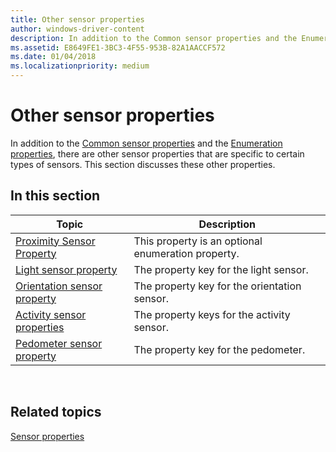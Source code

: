 ```yaml
---
title: Other sensor properties
author: windows-driver-content
description: In addition to the Common sensor properties and the Enumeration properties, there are other sensor properties that are specific to certain types of sensors. This section discusses these other properties.
ms.assetid: E8649FE1-3BC3-4F55-953B-82A1AACCF572
ms.date: 01/04/2018
ms.localizationpriority: medium
---
```


# Other sensor properties


In addition to the [Common sensor properties](common-sensor-properties.md) and the [Enumeration properties](enumeration-properties.md), there are other sensor properties that are specific to certain types of sensors. This section discusses these other properties.

## <span id="in_this_section"></span>In this section


|Topic|Description|
|--|--|
|[Proximity Sensor Property](proximity-sensor-property.md)|This property is an optional enumeration property.|
|[Light sensor property](light-sensor-property.md)|The property key for the light sensor.|
|[Orientation sensor property](orientation-sensor-property.md)|The property key for the orientation sensor.|
|[Activity sensor properties](activity-sensor-properties.md)|The property keys for the activity sensor.|
|[Pedometer sensor property](pedometer-sensor-property.md)|The property key for the pedometer.|

 

## Related topics


[Sensor properties](sensor-properties2.md)

 

 






